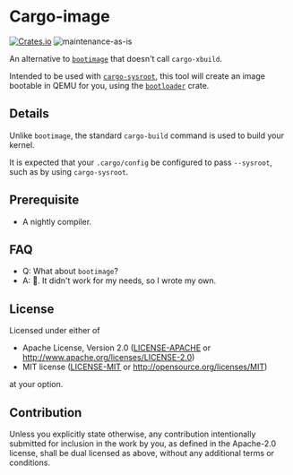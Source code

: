 # Cargo-image

[![Crates.io](https://img.shields.io/crates/v/cargo-image.svg)](https://crates.io/crates/cargo-image)
![maintenance-as-is](https://img.shields.io/badge/maintenance-as--is-yellow.svg)

An alternative to [`bootimage`](https://crates.io/crates/bootimage) that doesn't call `cargo-xbuild`.

Intended to be used with [`cargo-sysroot`](https://crates.io/crates/cargo-sysroot),
this tool will create an image bootable in QEMU for you, using the [`bootloader`](https://crates.io/crates/bootloader) crate.

## Details

Unlike `bootimage`, the standard `cargo-build` command is used to build your kernel.

It is expected that your `.cargo/config` be configured to pass `--sysroot`, such as by using `cargo-sysroot`.

## Prerequisite

* A nightly compiler.

## FAQ

* Q: What about `bootimage`?
* A: 🤷. It didn't work for my needs, so I wrote my own.

## License

Licensed under either of

* Apache License, Version 2.0
   ([LICENSE-APACHE](LICENSE-APACHE) or <http://www.apache.org/licenses/LICENSE-2.0>)
* MIT license
   ([LICENSE-MIT](LICENSE-MIT) or <http://opensource.org/licenses/MIT>)

at your option.

## Contribution

Unless you explicitly state otherwise, any contribution intentionally submitted
for inclusion in the work by you, as defined in the Apache-2.0 license, shall be
dual licensed as above, without any additional terms or conditions.
